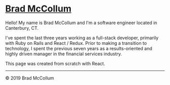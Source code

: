 # [Brad McCollum](https://www.btmccollum.com)

Hello! My name is Brad McCollum and I'm a software engineer located in Canterbury, CT.

I've spent the last three years working as a full-stack developer, primarily with Ruby 
on Rails and React / Redux. Prior to making a transition to technology, I spent the previous 
seven years as a results-oriented and highly driven manager in the financial services industry.

This page was created from scratch with React.

---

© 2019 Brad McCollum
